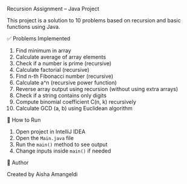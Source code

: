Recursion Assignment – Java Project

This project is a solution to 10 problems based on recursion and basic functions using Java.

✅ Problems Implemented

1. Find minimum in array  
2. Calculate average of array elements  
3. Check if a number is prime (recursive)  
4. Calculate factorial (recursive)  
5. Find n-th Fibonacci number (recursive)  
6. Calculate a^n (recursive power function)  
7. Reverse array output using recursion (without using extra arrays)  
8. Check if a string contains only digits  
9. Compute binomial coefficient C(n, k) recursively  
10. Calculate GCD (a, b) using Euclidean algorithm

🚀 How to Run

1. Open project in IntelliJ IDEA
2. Open the `Main.java` file
3. Run the `main()` method to see output
4. Change inputs inside `main()` if needed

📌 Author

Created by Aisha Amangeldi
